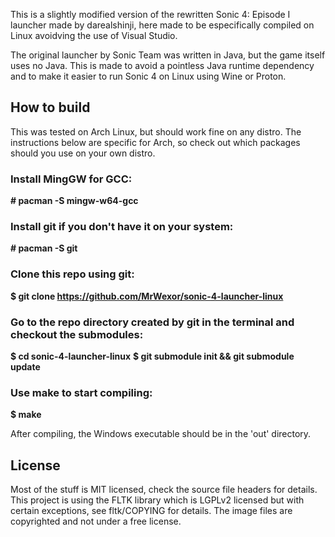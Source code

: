 This is a slightly modified version of the rewritten Sonic 4: Episode I
launcher made by darealshinji, here made to be especifically compiled
on Linux avoidving the use of Visual Studio.

The original launcher by Sonic Team was written in Java, but the game itself uses no Java.
This is made to avoid a pointless Java runtime dependency and to make it easier
to run Sonic 4 on Linux using Wine or Proton.

How to build
------------
This was tested on Arch Linux, but should work fine on any distro. The instructions below are
specific for Arch, so check out which packages should you use on your own distro.

### Install MingGW for GCC:
**# pacman -S mingw-w64-gcc**

### Install git if you don't have it on your system:
**# pacman -S git**

### Clone this repo using git:
**$ git clone https://github.com/MrWexor/sonic-4-launcher-linux**

### Go to the repo directory created by git in the terminal and checkout the submodules:
**$ cd sonic-4-launcher-linux**
**$ git submodule init && git submodule update**

### Use make to start compiling:
**$ make**

After compiling, the Windows executable should be in the 'out' directory.

License
-------
Most of the stuff is MIT licensed, check the source file headers for details.
This project is using the FLTK library which is LGPLv2 licensed but with certain exceptions,
see fltk/COPYING for details. The image files are copyrighted and not under a free license.
